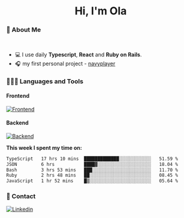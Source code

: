 <h1 align="center">Hi, I'm Ola</h1>

### 💅 About Me

<br/>

- 💻 I use daily **Typescript**, **React** and **Ruby on Rails**.
- 🎧 my first personal project - [navyplayer](https://navyplayer.netlify.app/)

### 👩🏻‍💻 Languages and Tools

#### Frontend

[![Frontend](https://skillicons.dev/icons?i=react,nextjs,ts,js,html,css,scss,tailwind)](https://skillicons.dev)

#### Backend
[![Backend](https://skillicons.dev/icons?i=nodejs,express,nestjs,rails,graphql)](https://skillicons.dev)

**This week I spent my time on:**

<!--START_SECTION:waka-->

```txt
TypeScript   17 hrs 10 mins  █████████████░░░░░░░░░░░░   51.59 %
JSON         6 hrs           ████▓░░░░░░░░░░░░░░░░░░░░   18.04 %
Bash         3 hrs 53 mins   ███░░░░░░░░░░░░░░░░░░░░░░   11.70 %
Ruby         2 hrs 48 mins   ██░░░░░░░░░░░░░░░░░░░░░░░   08.45 %
JavaScript   1 hr 52 mins    █▒░░░░░░░░░░░░░░░░░░░░░░░   05.64 %
```

<!--END_SECTION:waka-->

### 📨 Contact
  
[![Linkedin](https://skillicons.dev/icons?i=linkedin)](https://linkedin.com/in/aleksandra-kamińska)
